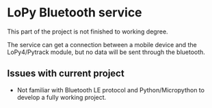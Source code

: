 # LoPy Bluetooth service

This part of the project is not finished to working degree.

The service can get a connection between a mobile device and the LoPy4/Pytrack module,
but no data will be sent through the bluetooth.

## Issues with current project

- Not familiar with Bluetooth LE protocol and Python/Micropython to develop a fully working
  project.
